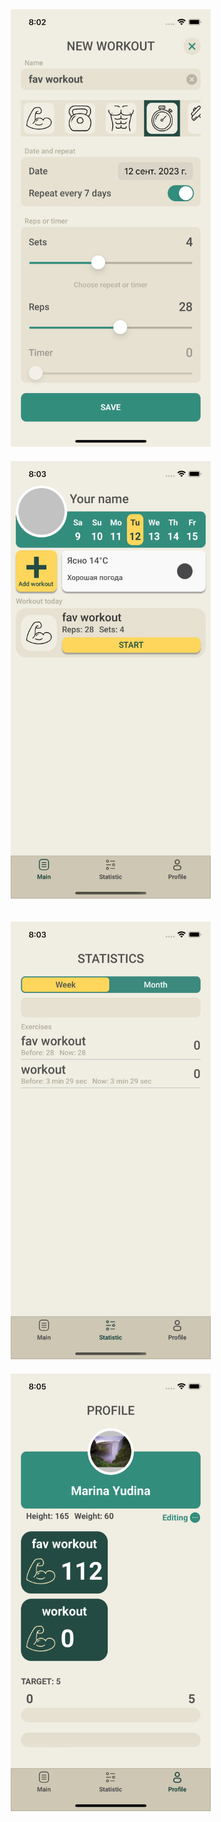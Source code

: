 <p>
<img src= "https://github.com/marinayudina/workoutApp/blob/main/Simulator%20Screen%20Shot%20-%20iPhone%2014%20-%202023-09-15%20at%2020.02.52.png" width=320 height=700 hspace="10" vspace="10">
  <spam></spam>
<img src= "https://github.com/marinayudina/workoutApp/blob/main/Simulator%20Screen%20Shot%20-%20iPhone%2014%20-%202023-09-15%20at%2020.03.01.png" width=320 height=700 hspace="10" vspace="10">
  </p>
  <p>
<img src= "https://github.com/marinayudina/workoutApp/blob/main/Simulator%20Screen%20Shot%20-%20iPhone%2014%20-%202023-09-15%20at%2020.03.46.png" width=320 height=700 hspace="10" vspace="10">
<img src= "https://github.com/marinayudina/workoutApp/blob/main/Simulator%20Screen%20Shot%20-%20iPhone%2014%20-%202023-09-15%20at%2020.05.36.png" width=320 height=700 hspace="10" vspace="10">
  </p>
